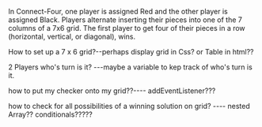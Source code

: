 In Connect-Four, one player is assigned Red and the other player is assigned Black. Players alternate inserting their pieces into one of the 7 columns of a 7x6 grid. The first player to get four of their pieces in a row (horizontal, vertical, or diagonal), wins.

How to set up a 7 x 6 grid?--perhaps display grid in Css? or Table in html??

2 Players who's turn is it? ---maybe a variable to kep track of who's turn is it.

how to put my checker onto my grid??---- addEventListener???

how to check for all possibilities of a winning solution on grid? ---- nested Array?? conditionals?????